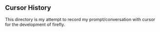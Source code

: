 ## Cursor History

This directory is my attempt to record my prompt/conversation with cursor for the development of firefly.